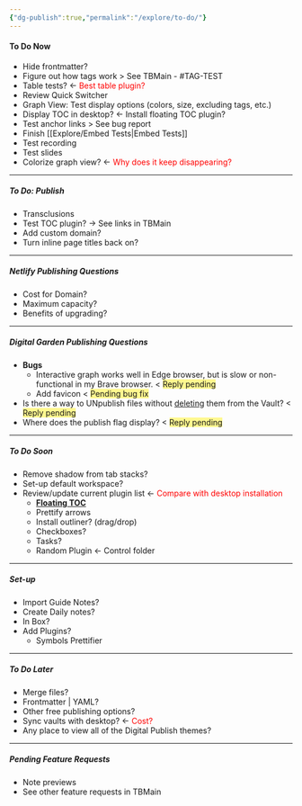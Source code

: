 ```yaml
---
{"dg-publish":true,"permalink":"/explore/to-do/"}
---
```


#### To Do Now
- Hide frontmatter?
- Figure out how tags work > See TBMain - #TAG-TEST 
- Table tests? <- <font color="#ff0000">Best table plugin?</font>
- Review Quick Switcher
- Graph View: Test display options (colors, size, excluding tags, etc.)
- Display TOC in desktop? <- Install floating TOC plugin?
- Test anchor links > See bug report
- Finish [[Explore/Embed Tests\|Embed Tests]]
- Test recording
- Test slides
- Colorize graph view? <- <font color="#ff0000">Why does it keep disappearing?</font>

---

##### To Do: Publish
- Transclusions
- Test TOC plugin? -> See links in TBMain
- Add custom domain?
- Turn inline page titles back on?

---

##### Netlify Publishing Questions
- Cost for Domain?
- Maximum capacity?
- Benefits of upgrading?

---

##### Digital Garden Publishing Questions
- **Bugs**
	- Interactive graph works well in Edge browser, but is slow or non-functional in my Brave browser. < <span style="background:#fff88f">Reply pending</span>
	- Add favicon < <span style="background:#fff88f"> Pending bug fix</span>
- Is there a way to UNpublish files without <u>deleting</u> them from the Vault? < <span style="background:#fff88f">Reply pending</span>
- Where does the publish flag display? < <span style="background:#fff88f">Reply pending</span>

---

##### To Do Soon
- Remove shadow from tab stacks?
- Set-up default workspace?
- Review/update current plugin list <- <font color="#ff0000">Compare with desktop installation</font>
	- **[Floating TOC]()**
	- Prettify arrows
	- Install outliner? (drag/drop)
	- Checkboxes?
	- Tasks?
	- Random Plugin <- Control folder

---

##### Set-up
- Import Guide Notes?
- Create Daily notes?
- In Box?
- Add Plugins?
	- Symbols Prettifier

---

##### To Do Later
- Merge files?
- Frontmatter | YAML?
- Other free publishing options?
- Sync vaults with desktop? <- <font color="#ff0000">Cost?</font>
- Any place to view all of the Digital Publish themes?

---

##### Pending Feature Requests
- Note previews
- See other feature requests in TBMain

